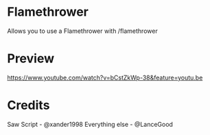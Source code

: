 # Flamethrower
Allows you to use a Flamethrower with /flamethrower
# Preview
https://www.youtube.com/watch?v=bCstZkWp-38&feature=youtu.be
# Credits
Saw Script - @xander1998
Everything else - @LanceGood
